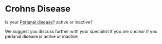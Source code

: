 <h1>Crohns Disease</h1>

Is your [Perianal disease?](perianal) active or inactive?

We suggest you discuss further with your specialist if you are unclear if you perianal disease is active or inactive 
